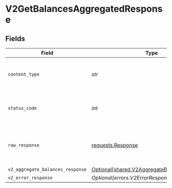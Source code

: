 # V2GetBalancesAggregatedResponse


## Fields

| Field                                                                                              | Type                                                                                               | Required                                                                                           | Description                                                                                        |
| -------------------------------------------------------------------------------------------------- | -------------------------------------------------------------------------------------------------- | -------------------------------------------------------------------------------------------------- | -------------------------------------------------------------------------------------------------- |
| `content_type`                                                                                     | *str*                                                                                              | :heavy_check_mark:                                                                                 | HTTP response content type for this operation                                                      |
| `status_code`                                                                                      | *int*                                                                                              | :heavy_check_mark:                                                                                 | HTTP response status code for this operation                                                       |
| `raw_response`                                                                                     | [requests.Response](https://requests.readthedocs.io/en/latest/api/#requests.Response)              | :heavy_check_mark:                                                                                 | Raw HTTP response; suitable for custom response parsing                                            |
| `v2_aggregate_balances_response`                                                                   | [Optional[shared.V2AggregateBalancesResponse]](../../models/shared/v2aggregatebalancesresponse.md) | :heavy_minus_sign:                                                                                 | OK                                                                                                 |
| `v2_error_response`                                                                                | *Optional[errors.V2ErrorResponse]*                                                                 | :heavy_minus_sign:                                                                                 | Error                                                                                              |